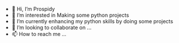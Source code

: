 - 👋 Hi, I’m Prospidy
- 👀 I’m interested in Making some python projects
- 🌱 I’m currently enhancing my python skills by doing some projects 
- 💞️ I’m looking to collaborate on ...
- 📫 How to reach me ...

<!---
Prospidy/Prospidy is a ✨ special ✨ repository because its `README.md` (this file) appears on your GitHub profile.
You can click the Preview link to take a look at your changes.
--->
